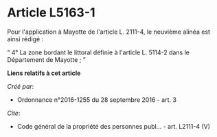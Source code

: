 # Article L5163-1

Pour l'application à Mayotte de l'article L. 2111-4, le neuvième alinéa est ainsi rédigé : 

“ 4° La zone bordant le littoral définie à l'article L. 5114-2 dans le Département de Mayotte ; ”

**Liens relatifs à cet article**

_Créé par_:

  - Ordonnance n°2016-1255 du 28 septembre 2016 - art. 3

_Cite_:

  - Code général de la propriété des personnes publ... - art. L2111-4 (V)
